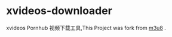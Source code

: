 # xvideos-downloader
xvideos Pornhub 视频下载工具,This Project was fork from [m3u8](https://octolinker-demo.now.sh/oopsguy/m3u8) .

